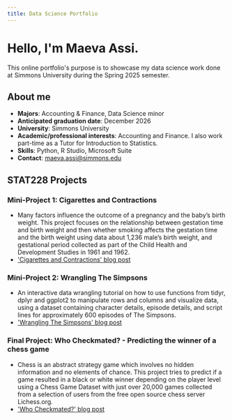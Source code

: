 ```yaml
---
title: Data Science Portfolio
---
```


# Hello, I'm **Maeva Assi**.
This online portfolio's purpose is to showcase my data science work done at Simmons University during the Spring 2025 semester.

## About me
- **Majors**: Accounting & Finance, Data Science minor
- **Anticipated graduation date**: December 2026
- **University**: Simmons University
- **Academic/professional interests**: Accounting and Finance. I also work part-time as a Tutor for Introduction to Statistics.
- **Skills**: Python, R Studio, Microsoft Suite
- **Contact**: maeva.assi@simmons.edu


## STAT228 Projects
### Mini-Project 1: Cigarettes and Contractions
  - Many factors influence the outcome of a pregnancy and the baby’s birth weight. This project focuses on the relationship between gestation time and birth weight and then whether smoking affects the gestation time and the birth weight using data about 1,236 male’s birth weight, and gestational period collected as part of the Child Health and Development Studies in 1961 and 1962.
  - ['Cigarettes and Contractions' blog post](https://maevassi.github.io/mini-project1/maeva_assi_cigarettes_and_contractions.html)

### Mini-Project 2: Wrangling The Simpsons
  - An interactive data wrangling tutorial on how to use functions from tidyr, dplyr and ggplot2 to manipulate rows and columns and visualize data, using a dataset containing character details, episode details, and script lines for approximately 600 episodes of The Simpsons.
  - ['Wrangling The Simpsons' blog post](https://maevassi.github.io/mini-project2/maeva_assi_wrangling_the_simpsons.html)

### Final Project: Who Checkmated? - Predicting the winner of a chess game
  - Chess is an abstract strategy game which involves no hidden information and no elements of chance. This project tries to predict if a game resulted in a black or white winner depending on the player level using a Chess Game Dataset with just over 20,000 games collected from a selection of users from the free open source chess server Lichess.org.
  - ['Who Checkmated?' blog post](https://maevassi.github.io/final-project/maeva_assi_who_checkmated.html)
